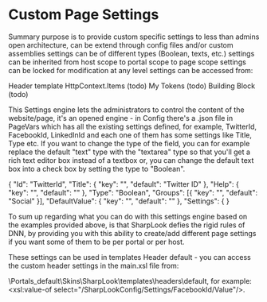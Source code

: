 # Custom Page Settings

Summary
purpose is to provide custom specific settings to less than admins
open architecture, can be extend through config files and/or custom assemblies
settings can be of different types (Boolean, texts, etc.)
settings can be inherited from host scope to portal scope to page scope
settings can be locked for modification at any level
settings can be accessed from: 

Header template
HttpContext.Items (todo)
My Tokens (todo)
Building Block (todo)

This Settings engine lets the administrators to control the content of the website/page, it's an opened engine - in Config there's a .json file in PageVars which has all the existing settings defined, for example, TwitterId, FacebookId, LinkedInId and each one of them has some settings like Title, Type etc. If you want to change the type of the field, you can for example replace the default "text" type with the "textarea" type so that you'll get a rich text editor box instead of a textbox or, you can change the default text box into a check box by setting the type to "Boolean". 

{
"Id": "TwitterId",
"Title": { "key": "", "default": "Twitter ID" },
"Help": { "key": "", "default": "" },
"Type": "Boolean",
"Groups": [{ "key": "", "default": "Social" }],
"DefaultValue": { "key": "", "default": "" },
"Settings": {
}

To sum up regarding what you can do with this settings engine based on the examples provided above, is that SharpLook defies the rigid rules of DNN, by providing you with this ability to create/add different page settings if you want some of them to be per portal or per host. 

These settings can be used in templates Header default - you can access the custom header settings in the main.xsl file from:

\Portals\_default\Skins\SharpLook\templates\headers\default, for example:
  <xsl:value-of select="/SharpLookConfig/Settings/FacebookId/Value"/>. 